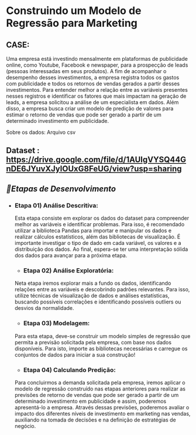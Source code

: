 # Construindo um Modelo de Regressão para Marketing

## CASE:

Uma empresa está investindo mensalmente em plataformas de publicidade online, como Youtube, Facebook e newspaper, para a prospecção de leads (pessoas interessadas em seus produtos). A fim de acompanhar o desempenho desses investimentos, a empresa registra todos os gastos com publicidade e todos os retornos de vendas gerados a partir desses investimentos. Para entender melhor a relação entre as variáveis presentes nesses registros e identificar os fatores que mais impactam na geração de leads, a empresa solicitou a análise de um especialista em dados. Além disso, a empresa busca criar um modelo de predição de valores para estimar o retorno de vendas que pode ser gerado a partir de um determinado investimento em publicidade.

Sobre os dados: Arquivo csv
## Dataset : **https://drive.google.com/file/d/1AUIgVYSQ44GnDE6JYuvXJylOUxG8FeUG/view?usp=sharing**

## _🎯Etapas de Desenvolvimento_

* ### Etapa 01) Análise Descritiva:
  Esta etapa consiste em explorar os dados do dataset para compreender melhor as
  variáveis e identificar problemas. Para isso, é recomendado utilizar a biblioteca
  Pandas para importar e manipular os dados e realizar cálculos estatísticos, além das
  bibliotecas de visualização.
  É importante investigar o tipo de dado em cada variável, os valores e a distribuição dos
  dados. Ao final, espera-se ter uma interpretação sólida dos dados para avançar para a
  próxima etapa.

  * ### Etapa 02) Análise Exploratória:
  Neta etapa iremos explorar mais a fundo os dados, identificando relações entre as
  variáveis e descobrindo padrões relevantes. Para isso, utilize técnicas de
  visualização de dados e análises estatísticas, buscando possíveis correlações e
  identificando possíveis outliers ou desvios da normalidade.

  * ### Etapa 03) Modelagem:
  Para esta etapa, deve-se construir um modelo simples de regressão que permita a
  previsão solicitada pela empresa, com base nos dados disponíveis. Para isto, importe
  as bibliotecas necessárias e carregue os conjuntos de dados para iniciar a sua
  construção!

  * ### Etapa 04) Calculando Predição:
  Para concluirmos a demanda solicitada pela empresa, iremos aplicar o modelo de
  regressão construído nas etapas anteriores para realizar as previsões de retorno de
  vendas que pode ser gerado a partir de um determinado investimento em publicidade e
  assim, poderemos apresentá-lo a empresa.
  Através dessas previsões, poderemos avaliar o impacto dos diferentes níveis de
  investimento em marketing nas vendas, auxiliando na tomada de decisões e na
  definição de estratégias de negócio.
  
